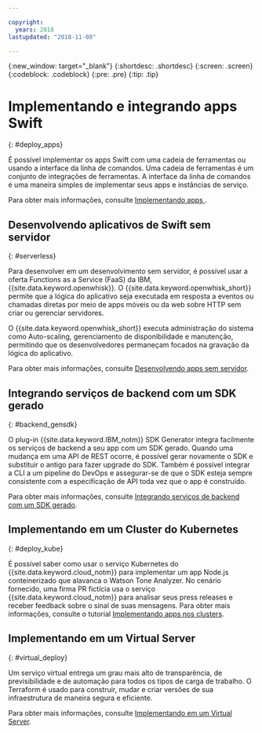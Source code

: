 ```yaml
---

copyright:
  years: 2018
lastupdated: "2018-11-08"

---
```

{:new_window: target="_blank"}
{:shortdesc: .shortdesc}
{:screen: .screen}
{:codeblock: .codeblock}
{:pre: .pre}
{:tip: .tip}

# Implementando e integrando apps Swift
{: #deploy_apps}

É possível implementar os apps Swift com uma cadeia de ferramentas ou usando a interface da linha de comandos. Uma cadeia de ferramentas é um conjunto de integrações de ferramentas. A interface da linha de comandos é uma maneira simples de implementar seus apps e instâncias de serviço.

Para obter mais informações, consulte  [ Implementando apps ](../apps/dep-app-tool.html).

## Desenvolvendo aplicativos de Swift sem servidor
{: #serverless}

Para desenvolver em um desenvolvimento sem servidor, é possível usar a oferta Functions as a Service (FaaS) da IBM, {{site.data.keyword.openwhisk}}. O {{site.data.keyword.openwhisk_short}} permite que a lógica do aplicativo seja executada em resposta a eventos ou chamadas diretas por meio de apps móveis ou da web sobre HTTP sem criar ou gerenciar servidores.

O {{site.data.keyword.openwhisk_short}} executa administração do sistema como Auto-scaling, gerenciamento de disponibilidade e manutenção, permitindo que os desenvolvedores permaneçam focados na gravação da lógica do aplicativo.

Para obter mais informações, consulte [Desenvolvendo apps sem servidor](../apps/deploying/functions.html).

## Integrando serviços de backend com um SDK gerado
{: #backend_gensdk}

O plug-in {{site.data.keyword.IBM_notm}} SDK Generator integra facilmente os serviços de backend a seu app com um SDK gerado. Quando uma mudança em uma API de REST ocorre, é possível gerar novamente o SDK e substituir o antigo para fazer upgrade do SDK. Também é possível integrar a CLI a um pipeline do DevOps e assegurar-se de que o SDK esteja
sempre consistente com a especificação de API toda vez que o app é construído.

Para obter mais informações, consulte [Integrando serviços de backend com um SDK gerado](/docs/swift/backend/cli_sdkgen.html).

## Implementando em um Cluster do Kubernetes
{: #deploy_kube}

É possível saber como usar o serviço Kubernetes do {{site.data.keyword.cloud_notm}} para implementar um app Node.js conteinerizado que alavanca o Watson Tone Analyzer. No cenário fornecido, uma firma PR fictícia usa o serviço {{site.data.keyword.cloud_notm}} para analisar seus press releases e receber feedback sobre o sinal de suas mensagens. Para obter mais informações, consulte o tutorial [Implementando apps nos clusters](../containers/cs_tutorials_apps.html).

## Implementando em um Virtual Server
{: #virtual_deploy}

Um serviço virtual entrega um grau mais alto de transparência, de previsibilidade e de automação para todos os tipos de carga de trabalho. O Terraform é usado para construir, mudar e criar versões de sua infraestrutura de maneira segura e eficiente.

Para obter mais informações, consulte [Implementando em um Virtual Server](../apps/vsi-deploy.html).
